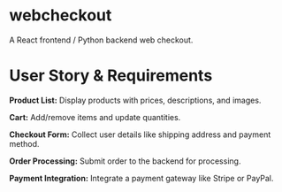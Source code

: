# webcheckout
A React frontend / Python backend web checkout.

# User Story & Requirements

**Product List:**
Display products with prices, descriptions, and images.

**Cart:**
Add/remove items and update quantities.

**Checkout Form:**
Collect user details like shipping address and payment method.

**Order Processing:**
Submit order to the backend for processing.

**Payment Integration:**
Integrate a payment gateway like Stripe or PayPal.
